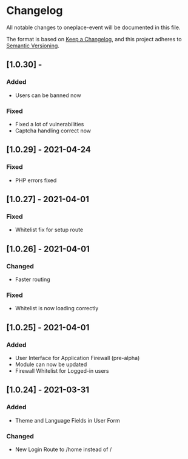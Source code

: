# Changelog

All notable changes to oneplace-event will be documented in this file.

The format is based on [Keep a Changelog](https://keepachangelog.com/en/1.0.0/),
and this project adheres to [Semantic Versioning](https://semver.org/spec/v2.0.0.html).

## [1.0.30] -

### Added
- Users can be banned now

### Fixed
- Fixed a lot of vulnerabilities
- Captcha handling correct now

## [1.0.29] - 2021-04-24

### Fixed
- PHP errors fixed

## [1.0.27] - 2021-04-01

### Fixed
- Whitelist fix for setup route

## [1.0.26] - 2021-04-01

### Changed
- Faster routing

### Fixed
- Whitelist is now loading correctly

## [1.0.25] - 2021-04-01

### Added
- User Interface for Application Firewall (pre-alpha)
- Module can now be updated
- Firewall Whitelist for Logged-in users
## [1.0.24] - 2021-03-31

### Added

- Theme and Language Fields in User Form

### Changed

- New Login Route to /home instead of /